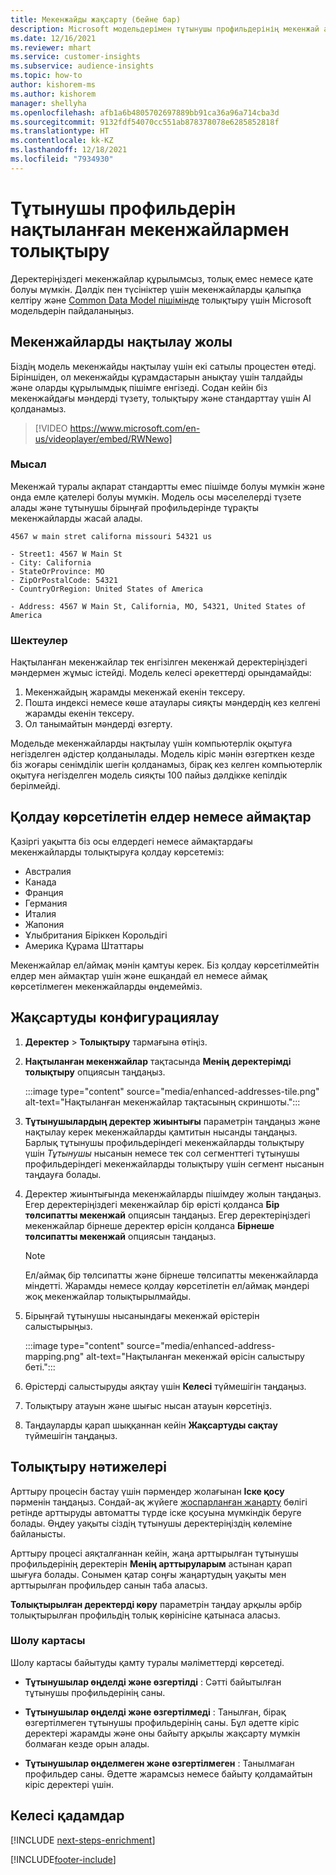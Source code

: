```yaml
---
title: Мекенжайды жақсарту (бейне бар)
description: Microsoft модельдерімен тұтынушы профильдерінің мекенжай ақпаратын толықтырыңыз және қалыпқа келтіріңіз.
ms.date: 12/16/2021
ms.reviewer: mhart
ms.service: customer-insights
ms.subservice: audience-insights
ms.topic: how-to
author: kishorem-ms
ms.author: kishorem
manager: shellyha
ms.openlocfilehash: afb1a6b4805702697889bb91ca36a96a714cba3d
ms.sourcegitcommit: 9132fdf54070cc551ab878378078e6285852818f
ms.translationtype: HT
ms.contentlocale: kk-KZ
ms.lasthandoff: 12/18/2021
ms.locfileid: "7934930"
---
```

# <a name="enrichment-of-customer-profiles-with-enhanced-addresses"></a>Тұтынушы профильдерін нақтыланған мекенжайлармен толықтыру

Деректеріңіздегі мекенжайлар құрылымсыз, толық емес немесе қате болуы мүмкін. Дәлдік пен түсініктер үшін мекенжайларды қалыпқа келтіру және [Common Data Model пішімінде](/common-data-model/schema/core/applicationcommon/address) толықтыру үшін Microsoft модельдерін пайдаланыңыз.

## <a name="how-we-enhance-addresses"></a>Мекенжайларды нақтылау жолы

Біздің модель мекенжайды нақтылау үшін екі сатылы процестен өтеді. Біріншіден, ол мекенжайды құрамдастарын анықтау үшін талдайды және оларды құрылымдық пішімге енгізеді. Содан кейін біз мекенжайдағы мәндерді түзету, толықтыру және стандарттау үшін AI қолданамыз.

> [!VIDEO https://www.microsoft.com/en-us/videoplayer/embed/RWNewo]

### <a name="example"></a>Мысал

Мекенжай туралы ақпарат стандартты емес пішімде болуы мүмкін және онда емле қателері болуы мүмкін. Модель осы мәселелерді түзете алады және тұтынушы бірыңғай профильдерінде тұрақты мекенжайларды жасай алады.

```Input
4567 w main stret californa missouri 54321 us
```

```Output
- Street1: 4567 W Main St
- City: California
- StateOrProvince: MO
- ZipOrPostalCode: 54321
- CountryOrRegion: United States of America

- Address: 4567 W Main St, California, MO, 54321, United States of America
```

### <a name="limitations"></a>Шектеулер

Нақтыланған мекенжайлар тек енгізілген мекенжай деректеріңіздегі мәндермен жұмыс істейді. Модель келесі әрекеттерді орындамайды: 

1. Мекенжайдың жарамды мекенжай екенін тексеру.
2. Пошта индексі немесе көше атаулары сияқты мәндердің кез келгені жарамды екенін тексеру.
3. Ол танымайтын мәндерді өзгерту.

Модельде мекенжайларды нақтылау үшін компьютерлік оқытуға негізделген әдістер қолданылады. Модель кіріс мәнін өзгерткен кезде біз жоғары сенімділік шегін қолданамыз, бірақ кез келген компьютерлік оқытуға негізделген модель сияқты 100 пайыз дәлдікке кепілдік берілмейді.

## <a name="supported-countries-or-regions"></a>Қолдау көрсетілетін елдер немесе аймақтар

Қазіргі уақытта біз осы елдердегі немесе аймақтардағы мекенжайларды толықтыруға қолдау көрсетеміз: 

- Австралия
- Канада
- Франция
- Германия
- Италия
- Жапония
- Ұлыбритания Біріккен Корольдігі
- Америка Құрама Штаттары

Мекенжайлар ел/аймақ мәнін қамтуы керек. Біз қолдау көрсетілмейтін елдер мен аймақтар үшін және ешқандай ел немесе аймақ көрсетілмеген мекенжайларды өңдемейміз.

## <a name="configure-the-enrichment"></a>Жақсартуды конфигурациялау

1. **Деректер** > **Толықтыру** тармағына өтіңіз.

1. **Нақтыланған мекенжайлар** тақтасында **Менің деректерімді толықтыру** опциясын таңдаңыз.

   :::image type="content" source="media/enhanced-addresses-tile.png" alt-text="Нақтыланған мекенжайлар тақтасының скриншоты.":::

1. **Тұтынушылардың деректер жиынтығы** параметрін таңдаңыз және нақтылау керек мекенжайларды қамтитын нысанды таңдаңыз. Барлық тұтынушы профильдеріндегі мекенжайларды толықтыру үшін *Тұтынушы* нысанын немесе тек сол сегменттегі тұтынушы профильдеріндегі мекенжайларды толықтыру үшін сегмент нысанын таңдауға болады.

1. Деректер жиынтығында мекенжайларды пішімдеу жолын таңдаңыз. Егер деректеріңіздегі мекенжайлар бір өрісті қолданса **Бір төлсипатты мекенжай** опциясын таңдаңыз. Егер деректеріңіздегі мекенжайлар бірнеше деректер өрісін қолданса **Бірнеше төлсипатты мекенжай** опциясын таңдаңыз.

   > [!NOTE]
   > Ел/аймақ бір төлсипатты және бірнеше төлсипатты мекенжайларда міндетті. Жарамды немесе қолдау көрсетілетін ел/аймақ мәндері жоқ мекенжайлар толықтырылмайды.

1.  Бірыңғай тұтынушы нысанындағы мекенжай өрістерін салыстырыңыз.

    :::image type="content" source="media/enhanced-address-mapping.png" alt-text="Нақтыланған мекенжай өрісін салыстыру беті.":::

1. Өрістерді салыстыруды аяқтау үшін **Келесі** түймешігін таңдаңыз.

1. Толықтыру атауын және шығыс нысан атауын көрсетіңіз.

1. Таңдауларды қарап шыққаннан кейін **Жақсартуды сақтау** түймешігін таңдаңыз.

## <a name="enrichment-results"></a>Толықтыру нәтижелері

Арттыру процесін бастау үшін пәрмендер жолағынан **Іске қосу** пәрменін таңдаңыз. Сондай-ақ жүйеге [жоспарланған жаңарту](system.md#schedule-tab) бөлігі ретінде арттыруды автоматты түрде іске қосуына мүмкіндік беруге болады. Өңдеу уақыты сіздің тұтынушы деректеріңіздің көлеміне байланысты.

Арттыру процесі аяқталғаннан кейін, жаңа арттырылған тұтынушы профильдерінің деректерін **Менің арттыруларым** астынан қарап шығуға болады. Сонымен қатар соңғы жаңартудың уақыты мен арттырылған профильдер санын таба аласыз.

**Толықтырылған деректерді көру** параметрін таңдау арқылы әрбір толықтырылған профильдің толық көрінісіне қатынаса аласыз.

### <a name="overview-card"></a>Шолу картасы

Шолу картасы байытуды қамту туралы мәліметтерді көрсетеді. 

* **Тұтынушылар өңделді және өзгертілді** : Сәтті байытылған тұтынушы профильдерінің саны.

* **Тұтынушылар өңделді және өзгертілмеді** : Танылған, бірақ өзгертілмеген тұтынушы профильдерінің саны. Бұл әдетте кіріс деректері жарамды және оны байыту арқылы жақсарту мүмкін болмаған кезде орын алады.

* **Тұтынушылар өңделмеген және өзгертілмеген** : Танылмаған профильдер саны. Әдетте жарамсыз немесе байыту қолдамайтын кіріс деректері үшін.

## <a name="next-steps"></a>Келесі қадамдар

[!INCLUDE [next-steps-enrichment](../includes/next-steps-enrichment.md)]

[!INCLUDE[footer-include](../includes/footer-banner.md)]
